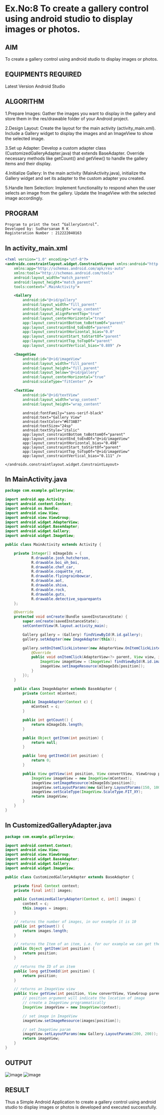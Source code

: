 # Ex.No:8 To create a gallery control using android studio to display images or photos.


## AIM

To create a gallery control using android studio to display images or photos.

## EQUIPMENTS REQUIRED

Latest Version Android Studio

## ALGORITHM
1.Prepare Images: Gather the images you want to display in the gallery and store them in the res/drawable folder of your Android project.

2.Design Layout: Create the layout for the main activity (activity_main.xml). Include a Gallery widget to display the images and an ImageView to show the selected image.

3.Set up Adapter: Develop a custom adapter class (CustomizedGalleryAdapter.java) that extends BaseAdapter. Override necessary methods like getCount() and getView() to handle the gallery items and their display.

4.Initialize Gallery: In the main activity (MainActivity.java), initialize the Gallery widget and set its adapter to the custom adapter you created.

5.Handle Item Selection: Implement functionality to respond when the user selects an image from the gallery. Update the ImageView with the selected image accordingly.

## PROGRAM
```
Program to print the text “GalleryControl”.
Developed by: Sudharsanam R K
Registeration Number : 212222040163
```
## In activity_main.xml
```xml
<?xml version="1.0" encoding="utf-8"?>
<androidx.constraintlayout.widget.ConstraintLayout xmlns:android="http://schemas.android.com/apk/res/android"
    xmlns:app="http://schemas.android.com/apk/res-auto"
    xmlns:tools="http://schemas.android.com/tools"
    android:layout_width="match_parent"
    android:layout_height="match_parent"
    tools:context=".MainActivity">

    <Gallery
        android:id="@+id/gallery"
        android:layout_width="fill_parent"
        android:layout_height="wrap_content"
        android:layout_alignParentTop="true"
        android:layout_centerHorizontal="true"
        app:layout_constraintBottom_toBottomOf="parent"
        app:layout_constraintEnd_toEndOf="parent"
        app:layout_constraintHorizontal_bias="0.0"
        app:layout_constraintStart_toStartOf="parent"
        app:layout_constraintTop_toTopOf="parent"
        app:layout_constraintVertical_bias="0.889" />

    <ImageView
        android:id="@+id/imageView"
        android:layout_width="fill_parent"
        android:layout_height="fill_parent"
        android:layout_below="@+id/gallery"
        android:layout_centerHorizontal="true"
        android:scaleType="fitCenter" />

    <TextView
        android:id="@+id/textView"
        android:layout_width="wrap_content"
        android:layout_height="wrap_content"
```
```
        android:fontFamily="sans-serif-black"
        android:text="Gallery View"
        android:textColor="#673AB7"
        android:textSize="24sp"
        android:textStyle="italic"
        app:layout_constraintBottom_toBottomOf="parent"
        app:layout_constraintEnd_toEndOf="@+id/imageView"
        app:layout_constraintHorizontal_bias="0.498"
        app:layout_constraintStart_toStartOf="parent"
        app:layout_constraintTop_toTopOf="@+id/imageView"
        app:layout_constraintVertical_bias="0.111" />

</androidx.constraintlayout.widget.ConstraintLayout>
```

## In MainActivity.java
```java
package com.example.galleryview;

import android.app.Activity;
import android.content.Context;
import android.os.Bundle;
import android.view.View;
import android.view.ViewGroup;
import android.widget.AdapterView;
import android.widget.BaseAdapter;
import android.widget.Gallery;
import android.widget.ImageView;

public class MainActivity extends Activity {

    private Integer[] mImageIds = {
            R.drawable.josh_hutcherson,
            R.drawable.boi_oh_boi,
            R.drawable.chef_car,
            R.drawable.coquette_rat,
            R.drawable.flyingrainbowcar,
            R.drawable.aot,
            R.drawable.shiva,
            R.drawable.rock,
            R.drawable.guts,
            R.drawable.detective_squarepants
    };

    @Override
    protected void onCreate(Bundle savedInstanceState) {
        super.onCreate(savedInstanceState);
        setContentView(R.layout.activity_main);

        Gallery gallery = (Gallery) findViewById(R.id.gallery);
        gallery.setAdapter(new ImageAdapter(this));

        gallery.setOnItemClickListener(new AdapterView.OnItemClickListener() {
            @Override
            public void onItemClick(AdapterView<?> parent, View view, int position, long id) {
                ImageView imageView = (ImageView) findViewById(R.id.imageView);
                imageView.setImageResource(mImageIds[position]);
            }
        });
    }

    public class ImageAdapter extends BaseAdapter {
        private Context mContext;

        public ImageAdapter(Context c) {
            mContext = c;
        }

        public int getCount() {
            return mImageIds.length;
        }

        public Object getItem(int position) {
            return null;
        }

        public long getItemId(int position) {
            return 0;
        }

        public View getView(int position, View convertView, ViewGroup parent) {
            ImageView imageView = new ImageView(mContext);
            imageView.setImageResource(mImageIds[position]);
            imageView.setLayoutParams(new Gallery.LayoutParams(150, 100));
            imageView.setScaleType(ImageView.ScaleType.FIT_XY);
            return imageView;
        }
    }
}
```

## In CustomizedGalleryAdapter.java
```java
package com.example.galleryview;

import android.content.Context;
import android.view.View;
import android.view.ViewGroup;
import android.widget.BaseAdapter;
import android.widget.Gallery;
import android.widget.ImageView;

public class CustomizedGalleryAdapter extends BaseAdapter {

    private final Context context;
    private final int[] images;

    public CustomizedGalleryAdapter(Context c, int[] images) {
        context = c;
        this.images = images;
    }

    // returns the number of images, in our example it is 10
    public int getCount() {
        return images.length;
    }

    // returns the Item of an item, i.e. for our example we can get the image
    public Object getItem(int position) {
        return position;
    }

    // returns the ID of an item
    public long getItemId(int position) {
        return position;
    }

    // returns an ImageView view
    public View getView(int position, View convertView, ViewGroup parent) {
        // position argument will indicate the location of image
        // create a ImageView programmatically
        ImageView imageView = new ImageView(context);

        // set image in ImageView
        imageView.setImageResource(images[position]);

        // set ImageView param
        imageView.setLayoutParams(new Gallery.LayoutParams(200, 200));
        return imageView;
    }
}
```

## OUTPUT
![image](https://github.com/SudharsanamRK/gallerycontrol/assets/115523484/4f0ea48f-db51-448b-abce-56e3b957c320)
![image](https://github.com/SudharsanamRK/gallerycontrol/assets/115523484/455f6311-d9e9-4a6f-914e-a9868aba1a6a)


## RESULT
Thus a Simple Android Application to create a gallery control using android studio to display images or photos is developed and executed successfully.
